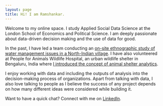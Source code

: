 ```yaml
---
layout: page
title: Hi! I am Ramshankar.
---
```


Welcome to my online space. I study Applied Social Data Science at the London School of Economics and Political Science. I am deeply passionate about data-driven decision making and the use of data for good.

In the past, I have led a team conducting an [on-site ethnographic study of water management issues in a North-Indian village](https://towardsdatascience.com/leveraging-data-for-social-good-a-practical-example-adac053bdeaa). I have also volunteered at People for Animals Wildlife Hospital, an urban wildlife shelter in Bengaluru, India where [I introduced the concept of animal shelter analytics](https://towardsdatascience.com/saving-animal-lives-with-data-d815c6e854eb). 

I enjoy working with data and including the outputs of analysis into the decision-making process of organizations. Apart from talking with data, I also love talking to people as I believe the success of any project depends on how many different ideas were considered while building it.

Want to have a quick chat? Connect with me on [LinkedIn](https://www.linkedin.com/in/ramshankar-yadhunath/).



